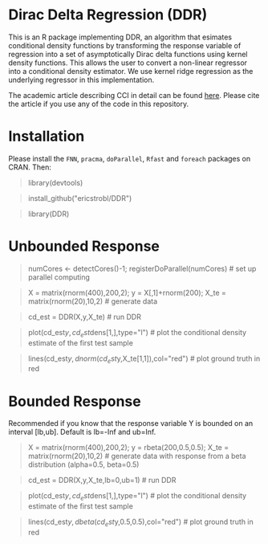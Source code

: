# Dirac Delta Regression (DDR)

This is an R package implementing DDR, an algorithm that esimates conditional density functions by transforming the response variable of regression into a set of asymptotically Dirac delta functions using kernel density functions. This allows the user to convert a non-linear regressor into a conditional density estimator. We use kernel ridge regression as the underlying regressor in this implementation.

The academic article describing CCI in detail can be found [here](https://proceedings.mlr.press/v150/strobl21a). Please cite the article if you use any of the code in this repository.

# Installation

Please install the `FNN`, `pracma`, `doParallel`, `Rfast` and `foreach` packages on CRAN. Then:

> library(devtools)

> install_github("ericstrobl/DDR")

> library(DDR)

# Unbounded Response

> numCores <- detectCores()-1; registerDoParallel(numCores) # set up parallel computing

> X = matrix(rnorm(400),200,2); y = X[,1]+rnorm(200); X_te = matrix(rnorm(20),10,2) # generate data

> cd_est = DDR(X,y,X_te) # run DDR

> plot(cd_est$y,cd_est$dens[1,],type="l") # plot the conditional density estimate of the first test sample

> lines(cd_est$y,dnorm(cd_est$y,X_te[1,1]),col="red") # plot ground truth in red

# Bounded Response

Recommended if you know that the response variable Y is bounded on an interval [lb,ub]. Default is lb=-Inf and ub=Inf.

> X = matrix(rnorm(400),200,2); y = rbeta(200,0.5,0.5); X_te = matrix(rnorm(20),10,2) # generate data with response from a beta distribution (alpha=0.5, beta=0.5)

> cd_est = DDR(X,y,X_te,lb=0,ub=1) # run DDR

> plot(cd_est$y,cd_est$dens[1,],type="l") # plot the conditional density estimate of the first test sample

> lines(cd_est$y,dbeta(cd_est$y,0.5,0.5),col="red") # plot ground truth in red
